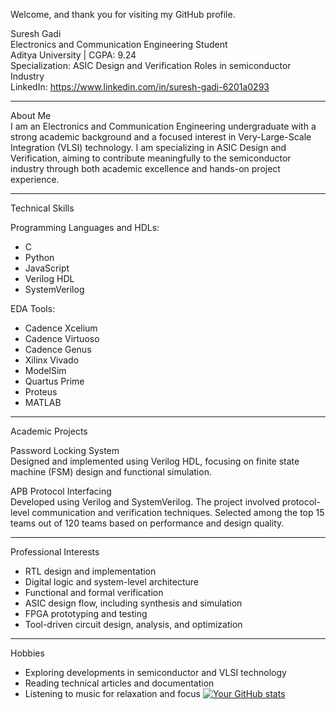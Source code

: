 Welcome, and thank you for visiting my GitHub profile.

Suresh Gadi  
Electronics and Communication Engineering Student  
Aditya University | CGPA: 9.24  
Specialization: ASIC Design and Verification Roles in semiconductor Industry  
LinkedIn: https://www.linkedin.com/in/suresh-gadi-6201a0293  

---

About Me  
I am an Electronics and Communication Engineering undergraduate with a strong academic background and a focused interest in Very-Large-Scale Integration (VLSI) technology. I am specializing in ASIC Design and Verification, aiming to contribute meaningfully to the semiconductor industry through both academic excellence and hands-on project experience.

---

Technical Skills

Programming Languages and HDLs:  
- C  
- Python  
- JavaScript  
- Verilog HDL  
- SystemVerilog  

EDA Tools:  
- Cadence Xcelium  
- Cadence Virtuoso  
- Cadence Genus 
- Xilinx Vivado  
- ModelSim   
- Quartus Prime  
- Proteus  
- MATLAB  

---

Academic Projects

Password Locking System  
Designed and implemented using Verilog HDL, focusing on finite state machine (FSM) design and functional simulation.

APB Protocol Interfacing  
Developed using Verilog and SystemVerilog. The project involved protocol-level communication and verification techniques. Selected among the top 15 teams out of 120 teams based on performance and design quality.

---

Professional Interests

- RTL design and implementation  
- Digital logic and system-level architecture  
- Functional and formal verification  
- ASIC design flow, including synthesis and simulation  
- FPGA prototyping and testing  
- Tool-driven circuit design, analysis, and optimization  

---

Hobbies

- Exploring developments in semiconductor and VLSI technology  
- Reading technical articles and documentation  
- Listening to music for relaxation and focus
  [![Your GitHub stats](https://github-readme-stats.vercel.app/api?username=suresh2327)](https://github.com/anuraghazra/github-readme-stats)

